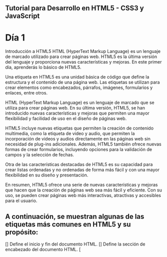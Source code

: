 
## Tutorial para Desarrollo en HTML5 - CSS3 y JavaScript
# Día 1

Introducción a HTML5 HTML (HyperText Markup Language) es un lenguaje de marcado utilizado para crear páginas web. HTML5 es la última versión del lenguaje y proporciona nuevas características y mejoras. En este primer día, aprenderás lo básico de HTML5.

Una etiqueta en HTML5 es una unidad básica de código que define la estructura y el contenido de una página web. Las etiquetas se utilizan para crear elementos como encabezados, párrafos, imágenes, formularios y enlaces, entre otros.


HTML (HyperText Markup Language) es un lenguaje de marcado que se utiliza para crear páginas web. En su última versión, HTML5, se han introducido nuevas características y mejoras que permiten una mayor flexibilidad y facilidad de uso en el diseño de páginas web.

HTML5 incluye nuevas etiquetas que permiten la creación de contenido multimedia, como la etiqueta de video y audio, que permiten la incorporación de videos y audios directamente en las páginas web sin necesidad de plug-ins adicionales. Además, HTML5 también ofrece nuevas formas de crear formularios, incluyendo opciones para la validación de campos y la selección de fechas.

Otra de las características destacadas de HTML5 es su capacidad para crear listas ordenadas y no ordenadas de forma más fácil y con una mayor flexibilidad en su diseño y presentación.

En resumen, HTML5 ofrece una serie de nuevas características y mejoras que hacen que la creación de páginas web sea más fácil y eficiente. Con su uso, se pueden crear páginas web más interactivas, atractivas y accesibles para el usuario.
## A continuación, se muestran algunas de las etiquetas más comunes en HTML5 y su propósito:

[<html>] Define el inicio y fin del documento HTML.
[<head>] Define la sección de encabezado del documento HTML.
[<title>] Define el título del documento HTML.
[<body>] Define el cuerpo del documento HTML.
[<h1></h1>, <h2>, <h3>, <h4>, <h5>, <h6>] Define encabezados de diferentes tamaños y niveles de importancia.
[<p>] Define un párrafo.
[<img>] Define una imagen.
[<a>] Define un enlace.
[<ul>, <ol>, <li>] Define listas sin ordenar, listas ordenadas y elementos de lista, respectivamente.
[<form>, <input>, <label>, <button>] Define un formulario y sus elementos, como campos de entrada de texto, etiquetas y # # botones.
[<div>, <span>] Define contenedores genéricos para organizar y dar formato al contenido.
[<table>, <tr>, <th>, <td>] Define una tabla y sus elementos, como filas, encabezados de columna y celdas.

Es importante tener en cuenta que HTML5 es una especificación en constante evolución, por lo que pueden existir nuevas etiquetas en el futuro. Además, es posible que algunas etiquetas se vuelvan obsoletas o dejen de ser compatibles con los estándares actuales. Por lo tanto, es importante mantenerse actualizado en las últimas tendencias y estándares en el desarrollo web.



## Ejercicio No. 1

Crea una página web básica usando HTML5. Incluye una estructura básica, títulos, párrafos, imágenes y enlaces.

```html
 <!DOCTYPE html>
<html>
<head>
	<title>Mi primera página web</title>
</head>
<body>
	<h1>Bienvenido a mi sitio web</h1>
	<p>Este es un sitio web básico.</p>
	<img src="imagen.jpg" alt="Una imagen">
	<a href="https://www.google.com">Ir a Google</a>
</body>
</html>

```

## Día 2

Avanzando en HTML5 En este día, aprenderás sobre las características más avanzadas de HTML5, como la creación de formularios, la inclusión de videos y audios, y la creación de listas.

HTML5 es una versión mejorada del lenguaje de marcado de hipertexto, HTML, que introduce nuevas características y funcionalidades que facilitan la creación de contenido web moderno y rico en multimedia. En este día de aprendizaje, se explorarán algunas de las características avanzadas de HTML5, como la creación de formularios, la inclusión de videos y audios, y la creación de listas.

Una de las características más útiles de HTML5 son los formularios avanzados, que permiten a los usuarios interactuar con el contenido de manera más eficiente. Estos formularios pueden incluir campos de entrada de texto, botones de radio, casillas de verificación, menús desplegables, calendarios y mucho más. Además, HTML5 introduce nuevos tipos de entrada de formulario, como los campos de búsqueda, las entradas de correo electrónico y las entradas de teléfono, lo que permite una experiencia de usuario más intuitiva y mejorada.

Otra característica avanzada de HTML5 es la capacidad de incluir videos y audios en el contenido de la página web. Esto se logra mediante la etiqueta de video y la etiqueta de audio, respectivamente. Estas etiquetas permiten a los desarrolladores web incrustar videos y audios en el contenido de la página web de manera más fácil y accesible para el usuario final.

Por último, HTML5 también ofrece características avanzadas para la creación de listas, como la lista de definiciones, la lista de términos y la lista de tareas. Estas listas se pueden utilizar para organizar el contenido de la página web de manera más efectiva, lo que permite una mejor accesibilidad y experiencia de usuario.

En resumen, HTML5 es una versión mejorada del lenguaje de marcado de hipertexto que ofrece muchas características avanzadas para la creación de contenido web moderno y rico en multimedia. Algunas de estas características incluyen formularios avanzados, inclusión de videos y audios, y la creación de listas. Con HTML5, los desarrolladores web pueden crear experiencias de usuario más intuitivas y mejoradas para el contenido de sus páginas web.
## Ejercicio No. 2

Crea un formulario de contacto utilizando HTML5. Incluye campos para el nombre, correo electrónico, mensaje y un botón de envío. También agrega un video y un audio a la página.

```html
 <!DOCTYPE html>
<html>
<head>
	<title>Formulario de contacto</title>
</head>
<body>
	<h1>Contacto</h1>
	<form>
		<label for="name">Nombre:</label>
		<input type="text" id="name" name="name"><br>

		<label for="email">Correo electrónico:</label>
		<input type="email" id="email" name="email"><br>

		<label for="message">Mensaje:</label>
		<textarea id="message" name="message"></textarea><br>

		<input type="submit" value="Enviar">
	</form>

	<video controls>
		<source src="video.mp4" type="video/mp4">
		<source src="video.ogg" type="video/ogg">
		Tu navegador no soporta videos.
	</video>

	<audio controls>
		<source src="audio.mp3" type="audio/mp3">
		<source src="audio.ogg" type="audio/ogg">
		Tu navegador no soporta audios.
	</audio>
</body>
</html>


```
## Dia 3
Introducción a CSS3 CSS (Cascading Style Sheets) es un lenguaje de hojas de estilo utilizado para dar estilo a páginas web. CSS3 es la última versión del lenguaje y proporciona nuevas características y mejoras. En este tercer día, aprenderás los conceptos básicos de CSS3.

CSS (Cascading Style Sheets) es un lenguaje utilizado para dar estilo a páginas web escritas en HTML. Con CSS, los diseñadores pueden controlar el diseño, la presentación y la apariencia visual de un sitio web. CSS3 es la última versión del lenguaje y ha introducido muchas características avanzadas que permiten a los diseñadores crear diseños más sofisticados y animaciones.

Una de las principales características de CSS3 es la capacidad de aplicar estilos y efectos a elementos individuales de una página web. Esto se logra mediante la creación de selectores que apuntan a elementos específicos del código HTML. Por ejemplo, los selectores pueden apuntar a elementos específicos de un menú de navegación o a una imagen en particular.

Otra característica interesante de CSS3 es la capacidad de crear transiciones y animaciones. Con CSS3, los diseñadores pueden crear efectos de transición suaves y animaciones dinámicas que hacen que las páginas web parezcan más interactivas y atractivas.

CSS3 también ha mejorado la capacidad de diseño responsivo, lo que significa que los sitios web pueden adaptarse y ajustarse automáticamente a diferentes tamaños de pantalla. Esto es especialmente importante en la era actual de dispositivos móviles, ya que las personas acceden a los sitios web desde una amplia variedad de dispositivos con diferentes tamaños de pantalla.

En general, CSS3 ha mejorado en gran medida la capacidad de los diseñadores para crear diseños de alta calidad y visualmente atractivos para sitios web. Con su amplia gama de características y mejoras, CSS3 es una herramienta esencial para cualquier diseñador web que desee crear sitios web modernos y profesionales.
## Ejercicio No. 3

Crea una página web utilizando HTML5 y agrega estilos utilizando CSS3. Cambia el color de fondo, el color del texto y los márgenes.

```html
 <!DOCTYPE html>
<html>
<head>
	<title>Mi primera página con estilos</title>
	<style>
		body {
			background-color: #F5F5F5;
			color: #333;
			margin: 20px;
		}
	</style>
</head>
<body>
	<h1>Bienvenido a mi sitio web</h1>
	<p>Este es un sitio web básico.</p>
	<img src="imagen.jpg" alt="Una imagen">
	<a href="https://www.google.com">Ir a Google</a>
</body>
</html>



```
## Dia 4

Avanzando en CSS3 En este día, aprenderás sobre las características más avanzadas de CSS3, como las animaciones, las transformaciones y las transiciones.


## Ejercicio No.4

Agrega una animación a una imagen utilizando CSS3. También agrega una transformación y una transición.

```html
<!DOCTYPE html>
<html>
<head>
	<title>Animación con CSS3</title>
	<style>
		img {
			transition: transform 0.5s;
		}

		img:hover {
			transform: rotate(360deg);
		}
	</style>
</head>
<body>
	<h1>Bienvenido a mi sitio web</h1>
	<img src="imagen.jpg" alt="Una imagen">
</body>
</html>




```
## Dia 5

Introducción a JavaScript JavaScript es un lenguaje de programación utilizado para crear interactividad en páginas web. En este quinto día, aprenderás los conceptos básicos de JavaScript.


## Ejercicio No. 5

Agrega un botón a tu página web y crea una función que se ejecute cuando el usuario haga clic en el botón.

```html
<!DOCTYPE html>
<html>
<head>
	<title>Botón con función en JavaScript</title>
	<script>
		function mostrarMensaje() {
			alert("¡Hola! Bienvenido a mi sitio web.");
		}
	</script>
</head>
<body>
	<h1>Bienvenido a mi sitio web</h1>
	<button onclick="mostrarMensaje()">Haz clic aquí</button>
</body>
</html>




```
## Dia 6

Avanzando en JavaScript En este día, aprenderás sobre las características más avanzadas de JavaScript, como los eventos, los arrays y las funciones.

## Ejercicio No. 6

Agrega una función que muestre un mensaje de alerta cuando el usuario haga clic en un enlace. También agrega un array y una función que itere sobre el array y muestre sus elementos.

```html
<!DOCTYPE html>
<html>
<head>
	<title>Calculadora en JavaScript</title>
	<script>
		function sumar() {
			var num1 = parseInt(document.getElementById("num1").value);
			var num2 = parseInt(document.getElementById("num2").value);
			var resultado = num1 + num2;
			document.getElementById("resultado").innerHTML = resultado;
		}

		function restar() {
			var num1 = parseInt(document.getElementById("num1").value);
			var num2 = parseInt(document.getElementById("num2").value);
			var resultado = num1 - num2;
			document.getElementById("resultado").innerHTML = resultado;
		}

		function multiplicar() {
			var num1 = parseInt(document.getElementById("num1").value);
			var num2 = parseInt(document.getElementById("num2").value);
			var resultado = num1 * num2;
			document.getElementById("resultado").innerHTML = resultado;
		}

		function dividir() {
			var num1 = parseInt(document.getElementById("num1").value);
			var num2 = parseInt(document.getElementById("num2").value);
			var resultado = num1 / num2;
			document.getElementById("resultado").innerHTML = resultado;
		}
	</script>
</head>
<body>
	<h1>Calculadora</h1>
	<label for="num1">Número 1:</label>
	<input type="number" id="num1"><br>

	<label for="num2">Número 2:</label>
	<input type="number" id="num2"><br>

	<button onclick="sumar()">Sumar</button>
	<button onclick="restar()">Restar</button>
	<button onclick="multiplicar()">Multiplicar</button>
	<button onclick="dividir()">Dividir</button>

	<p>Resultado: <span id="resultado"></span></p>
</body>
</html>




```
## Dia 7

Integración de HTML5, CSS3 y JavaScript En este séptimo día, aprenderás a integrar HTML5, CSS3 y JavaScript para crear páginas web interactivas y dinámicas.


## Ejercicio No. 7

Crea una página web utilizando HTML5, CSS3 y JavaScript. Agrega un formulario de contacto con validación de campos y una animación que se active cuando el usuario haga clic en el botón de envío.

```html
<!DOCTYPE html>
<html>
<head>
	<title>Botón con función en jQuery</title>
	<script src="https://code.jquery.com/jquery-3.6.0.min.js"></script>
	<script>
		$(document).ready(function() {
			$("button").click(function() {
				alert("¡Hola! Bienvenido a mi sitio web.");
			});
		});
	</script>
</head>
<body>
	<h1>Bienvenido a mi sitio web</h1>
	<button>Haz clic aquí</button>
</body>
</html>





```
## Dia 8

Proyecto final En este último día, tendrás la oportunidad de aplicar todo lo que has aprendido en un proyecto final.


## Proyecto FInal

Crea una página web utilizando HTML5, CSS3 y JavaScript. El objetivo es crear una página para llevar una lista de tareas, con las funciones de Agregar, Actualizar y Eliminar.



